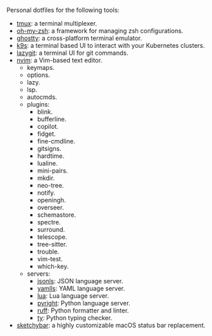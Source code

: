 Personal dotfiles for the following tools:

- [tmux](https://github.com/tmux/tmux/wiki): a terminal multiplexer.
- [oh-my-zsh](https://ohmyz.sh/): a framework for managing zsh configurations.
- [ghostty](http://ghostty.org): a cross-platform terminal emulator.
- [k9s](https://k9scli.io/): a terminal based UI to interact with your Kubernetes clusters.
- [lazygit](https://github.com/jesseduffield/lazygit): a terminal UI for git commands.
- [nvim](https://neovim.io/): a Vim-based text editor.
    - keymaps.
    - options.
    - lazy.
    - lsp.
    - autocmds.
    - plugins:
      - blink.
      - bufferline.
      - copilot.
      - fidget.
      - fine-cmdline.
      - gitsigns.
      - hardtime.
      - lualine.
      - mini-pairs.
      - mkdir.
      - neo-tree.
      - notify.
      - openingh.
      - overseer.
      - schemastore.
      - spectre.
      - surround.
      - telescope.
      - tree-sitter.
      - trouble.
      - vim-test.
      - which-key.
    - servers:
      - [jsonls](https://github.com/Microsoft/vscode/blob/main/extensions/json-language-features/server/README.md): JSON language server.
      - [yamlls](https://github.com/redhat-developer/yaml-language-server): YAML language server.
      - [lua](https://github.com/LuaLS/lua-language-server): Lua language server.
      - [pyright](https://github.com/microsoft/pyright): Python language server.
      - [ruff](https://github.com/astral-sh/ruff): Python formatter and linter.
      - [ty](https://github.com/astral-sh/ty): Python typing checker.
- [sketchybar](https://github.com/FelixKratz/SketchyBar): a highly customizable macOS status bar replacement.
